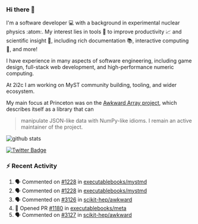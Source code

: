 ### Hi there 👋 

I'm a software developer 💻 with a background in experimental nuclear physics :atom:. My interest lies in tools :wrench: to improve productivity :chart_with_upwards_trend: and scientific insight :telescope:, including rich documentation 📚, interactive computing 🧮, and more! 

I have experience in many aspects of software engineering, including game design, full-stack web development, and high-performance numeric computing. 

At 2i2c I am working on MyST community building, tooling, and wider ecosystem. 

My main focus at Princeton was on the [Awkward Array project](awkward-array.org/), which describes itself as a library that can 
> manipulate JSON-like data with NumPy-like idioms. I remain an active maintainer of the project. 

![github stats](https://github-readme-stats.vercel.app/api?username=agoose77&show_icons=true&hide_rank=true&hide_title=true&bg_color=30,e76445,904e95&text_color=efe3ec&icon_color=efe3ec)
<!--
**agoose77/agoose77** is a ✨ _special_ ✨ repository because its `README.md` (this file) appears on your GitHub profile.

Here are some ideas to get you started:

- 🔭 I’m currently working on ...
- 🌱 I’m currently learning ...
- 👯 I’m looking to collaborate on ...
- 🤔 I’m looking for help with ...
- 💬 Ask me about ...
- 📫 How to reach me: ...
- 😄 Pronouns: ...
- ⚡ Fun fact: ...
-->

[![Twitter Badge](https://img.shields.io/twitter/follow/agoose77?style=flat-square&logo=Twitter&logoColor=white&color=cornflowerblue)](https://twitter.com/agoose77)

### :zap: Recent Activity

<!--START_SECTION:activity-->
1. 🗣 Commented on [#1228](https://github.com/executablebooks/mystmd/issues/1228#issuecomment-2127202475) in [executablebooks/mystmd](https://github.com/executablebooks/mystmd)
2. 🗣 Commented on [#1228](https://github.com/executablebooks/mystmd/issues/1228#issuecomment-2127076381) in [executablebooks/mystmd](https://github.com/executablebooks/mystmd)
3. 🗣 Commented on [#3126](https://github.com/scikit-hep/awkward/pull/3126#issuecomment-2126786582) in [scikit-hep/awkward](https://github.com/scikit-hep/awkward)
4. 💪 Opened PR [#1180](https://github.com/executablebooks/meta/pull/1180) in [executablebooks/meta](https://github.com/executablebooks/meta)
5. 🗣 Commented on [#3127](https://github.com/scikit-hep/awkward/pull/3127#issuecomment-2126685858) in [scikit-hep/awkward](https://github.com/scikit-hep/awkward)
<!--END_SECTION:activity-->
